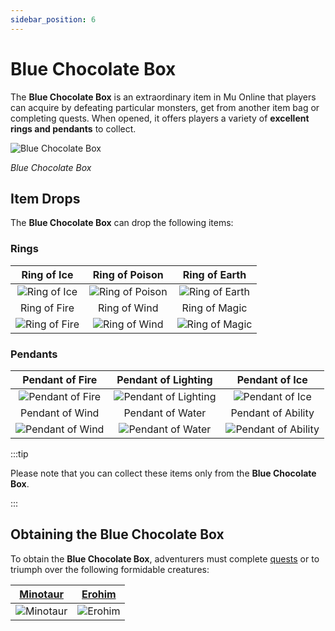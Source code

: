 ```yaml
---
sidebar_position: 6
---
```


# Blue Chocolate Box

The **Blue Chocolate Box** is an extraordinary item in Mu Online that players can acquire by defeating particular monsters, get from another item bag or completing quests. When opened, it offers players a variety of **excellent rings and pendants** to collect.

![Blue Chocolate Box](/img/items/item-bags/blue-chocolate-box.png)

_Blue Chocolate Box_

## Item Drops

The **Blue Chocolate Box** can drop the following items:

### Rings

|                         Ring of Ice                         |                         Ring of Poison                          |                         Ring of Earth                         |
| :---------------------------------------------------------: | :-------------------------------------------------------------: | :-----------------------------------------------------------: |
|  ![Ring of Ice](/img/items/rings-pendants/ring-of-ice.png)  | ![Ring of Poison](/img/items/rings-pendants/ring-of-poison.png) | ![Ring of Earth](/img/items/rings-pendants/ring-of-earth.png) |
|                        Ring of Fire                         |                          Ring of Wind                           |                         Ring of Magic                         |
| ![Ring of Fire](/img/items/rings-pendants/ring-of-fire.png) |   ![Ring of Wind](/img/items/rings-pendants/ring-of-wind.png)   | ![Ring of Magic](/img/items/rings-pendants/ring-of-magic.png) |

### Pendants

|                          Pendant of Fire                          |                            Pendant of Lighting                            |                             Pendant of Ice                              |
| :---------------------------------------------------------------: | :-----------------------------------------------------------------------: | :---------------------------------------------------------------------: |
| ![Pendant of Fire](/img/items/rings-pendants/pendant-of-fire.png) | ![Pendant of Lighting](/img/items/rings-pendants/pendant-of-lighting.png) |     ![Pendant of Ice](/img/items/rings-pendants/pendant-of-ice.png)     |
|                          Pendant of Wind                          |                             Pendant of Water                              |                           Pendant of Ability                            |
| ![Pendant of Wind](/img/items/rings-pendants/pendant-of-wind.png) |    ![Pendant of Water](/img/items/rings-pendants/pendant-of-water.png)    | ![Pendant of Ability](/img/items/rings-pendants/pendant-of-ability.png) |

:::tip

Please note that you can collect these items only from the **Blue Chocolate Box**.

:::

## Obtaining the Blue Chocolate Box

To obtain the **Blue Chocolate Box**, adventurers must complete [quests](/gameplay-systems/quest-system) or to triumph over the following formidable creatures:

|     [Minotaur](/special-monsters/bosses/minotaur)      |     [Erohim](/special-monsters/bosses/erohim)      |
| :----------------------------------------------------: | :------------------------------------------------: |
| ![Minotaur](/img/monsters/special/bosses/minotaur.jpg) | ![Erohim](/img/monsters/special/bosses/erohim.jpg) |
